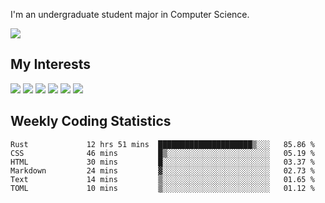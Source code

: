 I'm an undergraduate student major in Computer Science.

![](https://github-readme-stats.vercel.app/api?username=littzhch&theme=radical)

## My Interests

![](https://img.shields.io/badge/Python-3776AB?style=flat&labelColor=FFD43B&logoColor=3776AB&logo=python)
![](https://img.shields.io/badge/C-00599C?style=flat&labelColor=01427d&logoColor=6295cb&logo=c)
![](https://img.shields.io/badge/Rust-ffffff?style=flat&labelColor=ffffff&logoColor=000000&logo=rust)
![](https://img.shields.io/badge/LaTeX-008080?style=flat&labelColor=eeece5&logoColor=008080&logo=latex)
![](https://img.shields.io/badge/OpenGL-5487b2?style=flat&labelColor=ffffff&logoColor=5487b2&logo=opengl)
![](https://img.shields.io/badge/archlinux-1793d1?style=flat&labelColor=333333&logoColor=1793d1&logo=archlinux)

## Weekly Coding Statistics
<!--START_SECTION:waka-->

```text
Rust             12 hrs 51 mins  █████████████████████▒░░░   85.86 %
CSS              46 mins         █▒░░░░░░░░░░░░░░░░░░░░░░░   05.19 %
HTML             30 mins         █░░░░░░░░░░░░░░░░░░░░░░░░   03.37 %
Markdown         24 mins         ▓░░░░░░░░░░░░░░░░░░░░░░░░   02.73 %
Text             14 mins         ▒░░░░░░░░░░░░░░░░░░░░░░░░   01.65 %
TOML             10 mins         ▒░░░░░░░░░░░░░░░░░░░░░░░░   01.12 %
```

<!--END_SECTION:waka-->
